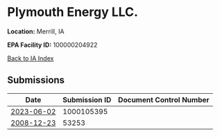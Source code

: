 # Plymouth Energy LLC.

**Location:** Merrill, IA

**EPA Facility ID:** 100000204922

[Back to IA Index](../../index.md)

## Submissions

| Date | Submission ID | Document Control Number |
|------|--------------|-------------------------|
| [2023-06-02](submissions/1000105395.md) | 1000105395 |  |
| [2008-12-23](submissions/53253.md) | 53253 |  |
